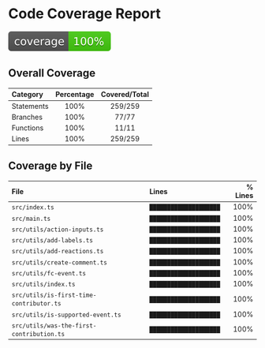 # Code Coverage Report

![Coverage badge](coverage-badge.svg)

## Overall Coverage

| Category   | Percentage | Covered/Total |
| :--------- | :--------: | :-----------: |
| Statements |    100%    |    259/259    |
| Branches   |    100%    |     77/77     |
| Functions  |    100%    |     11/11     |
| Lines      |    100%    |    259/259    |

## Coverage by File

| File                                      | Lines                  | % Lines |
| :---------------------------------------- | :--------------------- | ------: |
| `src/index.ts`                            | `████████████████████` |    100% |
| `src/main.ts`                             | `████████████████████` |    100% |
| `src/utils/action-inputs.ts`              | `████████████████████` |    100% |
| `src/utils/add-labels.ts`                 | `████████████████████` |    100% |
| `src/utils/add-reactions.ts`              | `████████████████████` |    100% |
| `src/utils/create-comment.ts`             | `████████████████████` |    100% |
| `src/utils/fc-event.ts`                   | `████████████████████` |    100% |
| `src/utils/index.ts`                      | `████████████████████` |    100% |
| `src/utils/is-first-time-contributor.ts`  | `████████████████████` |    100% |
| `src/utils/is-supported-event.ts`         | `████████████████████` |    100% |
| `src/utils/was-the-first-contribution.ts` | `████████████████████` |    100% |

